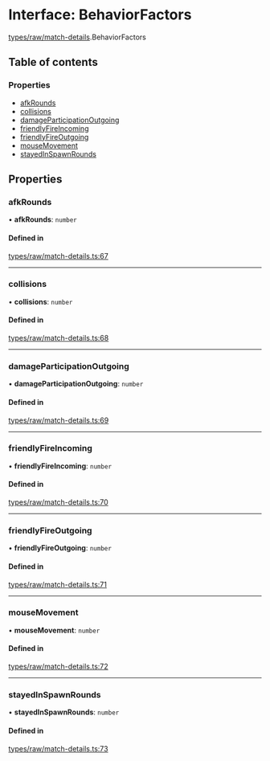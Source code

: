 # Interface: BehaviorFactors

[types/raw/match-details](../modules/types_raw_match_details.md).BehaviorFactors

## Table of contents

### Properties

- [afkRounds](types_raw_match_details.BehaviorFactors.md#afkrounds)
- [collisions](types_raw_match_details.BehaviorFactors.md#collisions)
- [damageParticipationOutgoing](types_raw_match_details.BehaviorFactors.md#damageparticipationoutgoing)
- [friendlyFireIncoming](types_raw_match_details.BehaviorFactors.md#friendlyfireincoming)
- [friendlyFireOutgoing](types_raw_match_details.BehaviorFactors.md#friendlyfireoutgoing)
- [mouseMovement](types_raw_match_details.BehaviorFactors.md#mousemovement)
- [stayedInSpawnRounds](types_raw_match_details.BehaviorFactors.md#stayedinspawnrounds)

## Properties

### afkRounds

• **afkRounds**: `number`

#### Defined in

[types/raw/match-details.ts:67](https://github.com/jameslinimk/unofficial-valorant-api/blob/1def087/package/src/types/raw/match-details.ts#L67)

___

### collisions

• **collisions**: `number`

#### Defined in

[types/raw/match-details.ts:68](https://github.com/jameslinimk/unofficial-valorant-api/blob/1def087/package/src/types/raw/match-details.ts#L68)

___

### damageParticipationOutgoing

• **damageParticipationOutgoing**: `number`

#### Defined in

[types/raw/match-details.ts:69](https://github.com/jameslinimk/unofficial-valorant-api/blob/1def087/package/src/types/raw/match-details.ts#L69)

___

### friendlyFireIncoming

• **friendlyFireIncoming**: `number`

#### Defined in

[types/raw/match-details.ts:70](https://github.com/jameslinimk/unofficial-valorant-api/blob/1def087/package/src/types/raw/match-details.ts#L70)

___

### friendlyFireOutgoing

• **friendlyFireOutgoing**: `number`

#### Defined in

[types/raw/match-details.ts:71](https://github.com/jameslinimk/unofficial-valorant-api/blob/1def087/package/src/types/raw/match-details.ts#L71)

___

### mouseMovement

• **mouseMovement**: `number`

#### Defined in

[types/raw/match-details.ts:72](https://github.com/jameslinimk/unofficial-valorant-api/blob/1def087/package/src/types/raw/match-details.ts#L72)

___

### stayedInSpawnRounds

• **stayedInSpawnRounds**: `number`

#### Defined in

[types/raw/match-details.ts:73](https://github.com/jameslinimk/unofficial-valorant-api/blob/1def087/package/src/types/raw/match-details.ts#L73)

